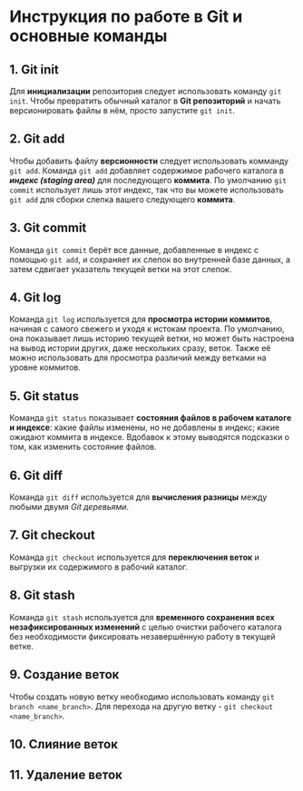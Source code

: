 # Инструкция по работе в Git и основные команды
## 1. Git init
Для **инициализации** репозитория следует использовать команду `git init`. Чтобы превратить обычный каталог в **Git репозиторий** и начать версионировать файлы в нём, просто запустите `git init`.  
## 2. Git add  
Чтобы добавить файлу **версионности** следует использовать комманду `git add`. Команда `git add` добавляет содержимое рабочего каталога в ***индекс (staging area)*** для последующего **коммита**. По умолчанию `git commit` использует лишь этот индекс, так что вы можете использовать `git add` для сборки слепка вашего следующего **коммита**.  
## 3. Git commit
Команда `git commit` берёт все данные, добавленные в индекс с помощью `git add`, и сохраняет их слепок во внутренней базе данных, а затем сдвигает указатель текущей ветки на этот слепок.  
## 4. Git log  
Команда `git log` используется для **просмотра истории коммитов**, начиная с самого свежего и уходя к истокам проекта. По умолчанию, она показывает лишь историю текущей ветки, но может быть настроена на вывод истории других, даже нескольких сразу, веток. Также её можно использовать для просмотра различий между ветками на уровне коммитов.
## 5. Git status  
Команда `git status` показывает **состояния файлов в рабочем каталоге и индексе**: какие файлы изменены, но не добавлены в индекс; какие ожидают коммита в индексе. Вдобавок к этому выводятся подсказки о том, как изменить состояние файлов.  
## 6. Git diff
Команда `git diff` используется для **вычисления разницы** между любыми двумя *Git деревьями*.
## 7. Git checkout
Команда `git checkout` используется для **переключения веток** и выгрузки их содержимого в рабочий каталог.
## 8. Git stash
Команда `git stash` используется для **временного сохранения всех незафиксированных изменений** с целью очистки рабочего каталога без необходимости фиксировать незавершённую работу в текущей ветке.
## 9. Создание веток
Чтобы создать новую ветку необходимо использовать команду `git branch <name_branch>`. Для перехода на другую ветку - `git checkout <name_branch>`.
## 10. Слияние веток
## 11. Удаление веток